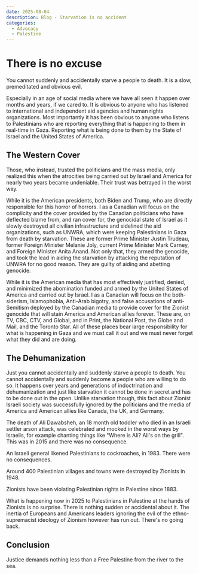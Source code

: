 ```yaml
---
date: 2025-08-04
description: Blog - Starvation is no accident
categories:
  - Advocacy
  - Palestine
---
```


# There is no excuse

You cannot suddenly and accidentally starve a people to death. It is a slow, premeditated and obvious evil.
<!-- more -->

Especially in an age of social media where we have all seen it happen over months and years, if we cared to. It is obvious to anyone who has listened to international and independent aid agencies and human rights organizations. Most importantly it has been obvious to anyone who listens to Palestinians who are reporting everything that is happening to them in real-time in Gaza. Reporting what is being done to them by the State of Israel and the United States of America.

## The Western Cover

Those, who instead, trusted the politicians and the mass media, only realized this when the atrocities being carried out by Israel and America for nearly two years became undeniable. Their trust was betrayed in the worst way.

While it is the American presidents, both Biden and Trump, who are directly responsible for this horror of horrors. I as a Canadian will focus on the complicity and the cover provided by the Canadian politicians who have deflected blame from, and ran cover for, the genocidal state of Israel as it slowly destroyed all civilian infrastructure and sidelined the aid organizations, such as UNWRA, which were keeping Palestinians in Gaza from death by starvation. These are former Prime Minister Justin Trudeau, former Foreign Minister Melanie Joly, current Prime Minister Mark Carney, and Foreign Minister Anita Anand. Not only that, they armed the genocide, and took the lead in aiding the starvation by attacking the reputation of UNWRA for no good reason. They are guilty of aiding and abetting genocide.

While it is the American media that has most effectively justified, denied, and minimized the abomination funded and armed by the United States of America and carried out by Israel. I as a Canadian will focus on the both-siderism, Islamophobia, Anti-Arab bigotry, and false accusations of anti-Semitism deployed by the Canadian media to provide cover for the Zionist genocide that will stain America and American allies forever. These are, on TV, CBC, CTV, and Global, and in Print, the National Post, the Globe and Mail, and the Toronto Star. All of these places bear large responsibility for what is happening in Gaza and we must call it out and we must never forget what they did and are doing.

## The Dehumanization

Just you cannot accidentally and suddenly starve a people to death. You cannot accidentally and suddenly become a people who are willing to do so. It happens over years and generations of indoctrination and dehumanization and just like starvation it cannot be done in secret and has to be done out in the open. Unlike starvation though, this fact about Zionist Israeli society was successfully ignored by the politicians and the media of America and American allies like Canada, the UK, and Germany.

The death of Ali Dawabsheh, an 18 month old toddler who died in an Israeli settler arson attack, was celebrated and mocked in the worst ways by Israelis, for example chanting things like "Where is Ali? Ali's on the grill". This was in 2015 and there was no consequence.

An Israeli general likened Palestinians to cockroaches, in 1983. There were no consequences.

Around 400 Palestinian villages and towns were destroyed by Zionists in 1948.

Zionists have been violating Palestinian rights in Palestine since 1883.

What is happening now in 2025 to Palestinians in Palestine at the hands of Zionists is no surprise. There is nothing sudden or accidental about it. The inertia of Europeans and Americans leaders ignoring the evil of the ethno-supremacist ideology of Zionism however has run out. There's no going back.

## Conclusion

Justice demands nothing less than a Free Palestine from the river to the sea.

